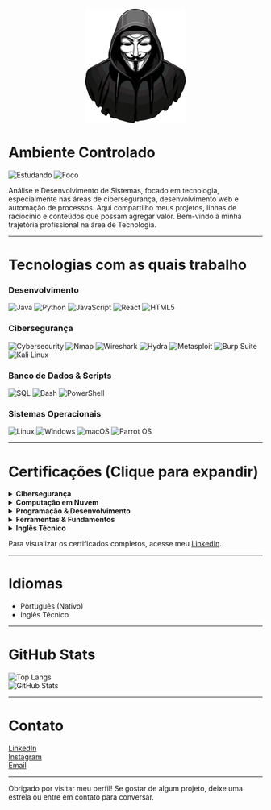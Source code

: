 <p align="center">
  <img src="https://raw.githubusercontent.com/euuCode/euuCode/refs/heads/main/anonymous.webp" width="200">
</p>

# Ambiente Controlado

![Estudando](https://img.shields.io/badge/Estudando-ISO%2027001%2C%20Ingl%C3%AAs%20Avan%C3%A7ado%2C%20Java%20SpringBoot-5E35B1?style=flat-square&logo=book&logoColor=white)
![Foco](https://img.shields.io/badge/Foco-Cybersecurity%2C%20DevWeb%2C%20Automa%C3%A7%C3%A3o-7E57C2?style=flat-square&logo=target&logoColor=white)

Análise e Desenvolvimento de Sistemas, focado em tecnologia, especialmente nas áreas de cibersegurança, desenvolvimento web e automação de processos. Aqui compartilho meus projetos, linhas de raciocínio e conteúdos que possam agregar valor. Bem-vindo à minha trajetória profissional na área de Tecnologia.

---

# Tecnologias com as quais trabalho

### Desenvolvimento

![Java](https://img.shields.io/badge/Java-9933CC?style=flat-square&logo=java&logoColor=white)
![Python](https://img.shields.io/badge/Python-7E57C2?style=flat-square&logo=python&logoColor=white)
![JavaScript](https://img.shields.io/badge/JavaScript-AB47BC?style=flat-square&logo=javascript&logoColor=white)
![React](https://img.shields.io/badge/React-8E24AA?style=flat-square&logo=react&logoColor=white)
![HTML5](https://img.shields.io/badge/HTML5-6A1B9A?style=flat-square&logo=html5&logoColor=white)

### Cibersegurança

![Cybersecurity](https://img.shields.io/badge/Cybersecurity-9C27B0?style=flat-square&logo=hack-the-box&logoColor=white)
![Nmap](https://img.shields.io/badge/Nmap-7B1FA2?style=flat-square&logo=nmap&logoColor=white)
![Wireshark](https://img.shields.io/badge/Wireshark-8E24AA?style=flat-square&logo=wireshark&logoColor=white)
![Hydra](https://img.shields.io/badge/Hydra-BA68C8?style=flat-square&logo=hydra&logoColor=white)
![Metasploit](https://img.shields.io/badge/Metasploit-9C27B0?style=flat-square&logo=metasploit&logoColor=white)
![Burp Suite](https://img.shields.io/badge/Burp_Suite-8E24AA?style=flat-square&logo=burp-suite&logoColor=white)
![Kali Linux](https://img.shields.io/badge/Kali_Linux-7B1FA2?style=flat-square&logo=kalilinux&logoColor=white)

### Banco de Dados & Scripts

![SQL](https://img.shields.io/badge/SQL-6A1B9A?style=flat-square&logo=postgresql&logoColor=white)
![Bash](https://img.shields.io/badge/Bash-7B1FA2?style=flat-square&logo=gnu-bash&logoColor=white)
![PowerShell](https://img.shields.io/badge/PowerShell-8E24AA?style=flat-square&logo=powershell&logoColor=white)

### Sistemas Operacionais

![Linux](https://img.shields.io/badge/Linux-7B1FA2?style=flat-square&logo=linux&logoColor=white)
![Windows](https://img.shields.io/badge/Windows-6A1B9A?style=flat-square&logo=windows&logoColor=white)
![macOS](https://img.shields.io/badge/macOS-4A148C?style=flat-square&logo=apple&logoColor=white)
![Parrot OS](https://img.shields.io/badge/Parrot%20OS-7B1FA2?style=flat-square&logo=parrot-security&logoColor=white)

---

# Certificações (Clique para expandir)

<details>
  <summary><strong>Cibersegurança</strong></summary>

- Sistemas Computacionais e Segurança – Centro Universitário Una  
- Introduction to Cybersecurity – Cisco  
- Cybersecurity Fundamentals – IBM  
- Endpoint Security – Cisco  
- Ethical Hacker – Cisco  
- Junior Cybersecurity Analyst – Cisco  
</details>

<details>
  <summary><strong>Computação em Nuvem</strong></summary>

- AWS Academy Graduate – Cloud Foundations – AWS  
- Fundamentos de Computação em Nuvem na AWS – DIO  
- US Green Software Development – Green Software Foundation  
- PT-BR Green Software Development – Green Software Foundation  
</details>

<details>
  <summary><strong>Programação & Desenvolvimento</strong></summary>

- Programação Orientada a Objetos com Java – DIO  
- Python Essentials 1 – Cisco  
- Python Essentials 2 – Cisco  
- Desenvolvimento Moderno de Software – DIO  
- Princípios de Desenvolvimento de Software – DIO  
- Modelagem de Software – Centro Universitário Una  
- Programação de Soluções Computacionais – Centro Universitário Una  
</details>

<details>
  <summary><strong>Ferramentas & Fundamentos</strong></summary>

- Introdução ao Git e ao GitHub – DIO  
- Ambientes Computacionais e Conectividade – Centro Universitário Una  
- Programação e Pensamento Computacional – DIO & UNA  
</details>

<details>
  <summary><strong>Inglês Técnico</strong></summary>

- English for IT 1 – Cisco  
- English for IT 2 – Cisco  
</details>

<p>Para visualizar os certificados completos, acesse meu <a href="https://linkedin.com/in/marcio-ferreira01/" target="_blank">LinkedIn</a>.</p>

---

# Idiomas

- Português (Nativo)  
- Inglês Técnico  

---

# GitHub Stats

![Top Langs](https://github-readme-stats.vercel.app/api/top-langs/?username=euuCode&layout=compact&theme=dracula&hide_border=true)  
![GitHub Stats](https://github-readme-stats.vercel.app/api?username=euuCode&show_icons=true&theme=dracula&hide_border=true)

---

# Contato

[LinkedIn](https://www.linkedin.com/in/marcio-ferreira01/)  
[Instagram](https://instagram.com/euumarcin)  
[Email](mailto:marcioh22007@gmail.com)

---

Obrigado por visitar meu perfil! Se gostar de algum projeto, deixe uma estrela ou entre em contato para conversar.
